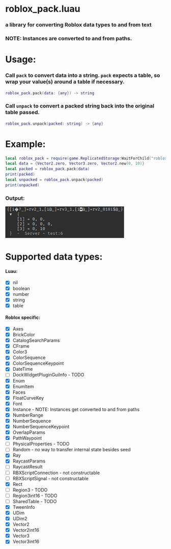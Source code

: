 # roblox_pack.luau
### a library for converting Roblox data types to and from text

### NOTE: Instances are converted to and from paths.
# Usage:
### Call `pack` to convert data into a string. `pack` expects a table, so wrap your value(s) around a table if necessary.
```lua
roblox_pack.pack(data: {any}) -> string
```
### Call `unpack` to convert a packed string back into the original table passed.
```lua
roblox_pack.unpack(packed: string) -> {any}
```

# Example:
```lua
local roblox_pack = require(game.ReplicatedStorage:WaitForChild("roblox_pack"))
local data = {Vector2.zero, Vector3.zero, Vector2.new(0, 10)}
local packed = roblox_pack.pack(data)
print(packed)
local unpacked = roblox_pack.unpack(packed)
print(unpacked)
```
### Output:
![example output](assets/example_output.png)

# Supported data types:
#### Luau:
- [x] nil
- [x] boolean
- [x] number
- [x] string
- [x] table

#### Roblox specific:
- [x] Axes
- [x] BrickColor
- [x] CatalogSearchParams
- [x] CFrame
- [x] Color3
- [x] ColorSequence
- [x] ColorSequenceKeypoint
- [x] DateTime
- [ ] DockWidgetPluginGuiInfo - TODO
- [x] Enum
- [x] EnumItem
- [x] Faces
- [x] FloatCurveKey
- [x] Font
- [x] Instance - NOTE: Instances get converted to and from paths
- [x] NumberRange
- [x] NumberSequence
- [x] NumberSequenceKeypoint
- [x] OverlapParams
- [x] PathWaypoint
- [ ] PhysicalProperties - TODO
- [ ] Random - no way to transfer internal state besides seed
- [x] Ray
- [x] RaycastParams
- [ ] RaycastResult
- [ ] RBXScriptConnection - not constructable
- [ ] RBXScriptSignal - not constructable
- [x] Rect
- [ ] Region3 - TODO
- [ ] Region3int16 - TODO
- [ ] SharedTable - TODO
- [x] TweenInfo
- [x] UDim
- [x] UDim2
- [x] Vector2
- [x] Vector2int16
- [x] Vector3
- [x] Vector3int16
